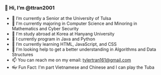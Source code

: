 ### 👋 Hi, I’m @ttran2001

- 👀 I’m currently a Senior at the University of Tulsa
- 🔫 I'm currently majoring in Computer Science and Minoring in Mathematics and Cyber Security
- 🧨 I'm  study abroad at Korea at Hanyang University
- 🧸 I currently program in Java and Python
- 🌱 I’m currently learning HTML, JavaScript, and CSS
- 🍔 I'm looking help to get a better understanding in Algorithms and Data Structures
- 📫 You can reach me on my email: tylertran161@gmail.com
- 👓 Fun Fact: I'm part Vietnamese and Chinese and I can play the Tuba
